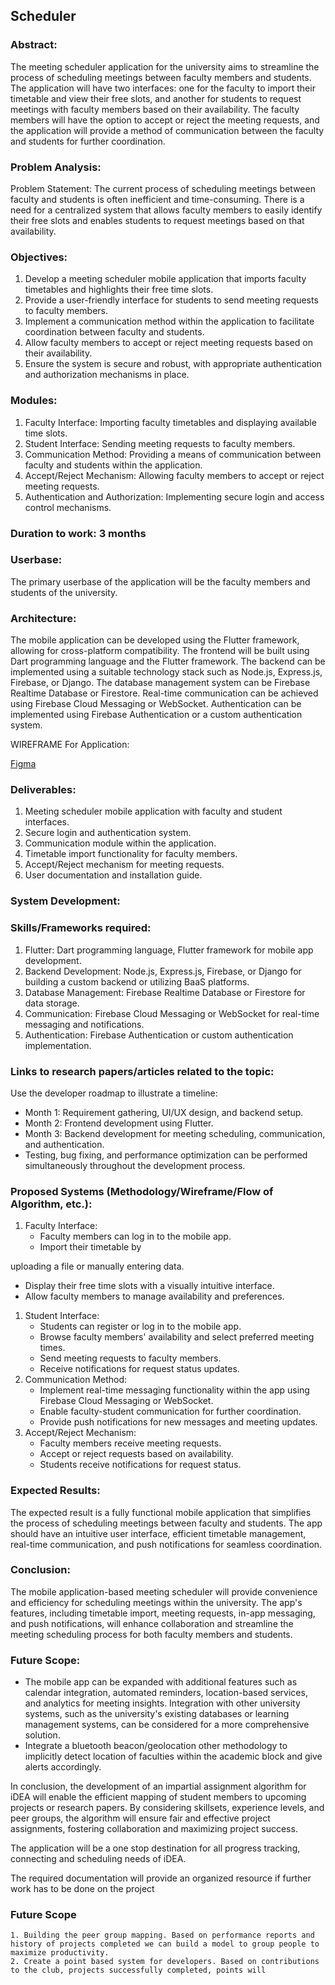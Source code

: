 ## Scheduler

### Abstract:
The meeting scheduler application for the university aims to streamline the process of scheduling meetings between faculty members and students. The application will have two interfaces: one for the faculty to import their timetable and view their free slots, and another for students to request meetings with faculty members based on their availability. The faculty members will have the option to accept or reject the meeting requests, and the application will provide a method of communication between the faculty and students for further coordination.


### Problem Analysis:

Problem Statement:
The current process of scheduling meetings between faculty and students is often inefficient and time-consuming. There is a need for a centralized system that allows faculty members to easily identify their free slots and enables students to request meetings based on that availability.

### Objectives:

1. Develop a meeting scheduler mobile application that imports faculty timetables and highlights their free time slots.
2. Provide a user-friendly interface for students to send meeting requests to faculty members.
3. Implement a communication method within the application to facilitate coordination between faculty and students.
4. Allow faculty members to accept or reject meeting requests based on their availability.
5. Ensure the system is secure and robust, with appropriate authentication and authorization mechanisms in place.

### Modules:

1. Faculty Interface: Importing faculty timetables and displaying available time slots.
2. Student Interface: Sending meeting requests to faculty members.
3. Communication Method: Providing a means of communication between faculty and students within the application.
4. Accept/Reject Mechanism: Allowing faculty members to accept or reject meeting requests.
5. Authentication and Authorization: Implementing secure login and access control mechanisms.

### Duration to work: 3 months

### Userbase:
The primary userbase of the application will be the faculty members and students of the university.

### Architecture:
The mobile application can be developed using the Flutter framework, allowing for cross-platform compatibility. The frontend will be built using Dart programming language and the Flutter framework. The backend can be implemented using a suitable technology stack such as Node.js, Express.js, Firebase, or Django. The database management system can be Firebase Realtime Database or Firestore. Real-time communication can be achieved using Firebase Cloud Messaging or WebSocket. Authentication can be implemented using Firebase Authentication or a custom authentication system.

WIREFRAME For Application:

[Figma](https://www.figma.com/file/T59FQ7yUEDRkDcILS6wseb/Scheduler?type=design&node-id=0-1)

### Deliverables:

1. Meeting scheduler mobile application with faculty and student interfaces.
2. Secure login and authentication system.
3. Communication module within the application.
4. Timetable import functionality for faculty members.
5. Accept/Reject mechanism for meeting requests.
6. User documentation and installation guide.

### System Development:

### Skills/Frameworks required:

1. Flutter: Dart programming language, Flutter framework for mobile app development.
2. Backend Development: Node.js, Express.js, Firebase, or Django for building a custom backend or utilizing BaaS platforms.
3. Database Management: Firebase Realtime Database or Firestore for data storage.
4. Communication: Firebase Cloud Messaging or WebSocket for real-time messaging and notifications.
5. Authentication: Firebase Authentication or custom authentication implementation.

### Links to research papers/articles related to the topic:

Use the developer roadmap to illustrate a timeline:

- Month 1: Requirement gathering, UI/UX design, and backend setup.
- Month 2: Frontend development using Flutter.
- Month 3: Backend development for meeting scheduling, communication, and authentication.
- Testing, bug fixing, and performance optimization can be performed simultaneously throughout the development process.

### Proposed Systems (Methodology/Wireframe/Flow of Algorithm, etc.):

1. Faculty Interface:
    - Faculty members can log in to the mobile app.
    - Import their timetable by

uploading a file or manually entering data.

- Display their free time slots with a visually intuitive interface.
- Allow faculty members to manage availability and preferences.
1. Student Interface:
    - Students can register or log in to the mobile app.
    - Browse faculty members' availability and select preferred meeting times.
    - Send meeting requests to faculty members.
    - Receive notifications for request status updates.
2. Communication Method:
    - Implement real-time messaging functionality within the app using Firebase Cloud Messaging or WebSocket.
    - Enable faculty-student communication for further coordination.
    - Provide push notifications for new messages and meeting updates.
3. Accept/Reject Mechanism:
    - Faculty members receive meeting requests.
    - Accept or reject requests based on availability.
    - Students receive notifications for request status.

### Expected Results:
The expected result is a fully functional mobile application that simplifies the process of scheduling meetings between faculty and students. The app should have an intuitive user interface, efficient timetable management, real-time communication, and push notifications for seamless coordination.

### Conclusion:
The mobile application-based meeting scheduler will provide convenience and efficiency for scheduling meetings within the university. The app's features, including timetable import, meeting requests, in-app messaging, and push notifications, will enhance collaboration and streamline the meeting scheduling process for both faculty members and students.

### Future Scope:

- The mobile app can be expanded with additional features such as calendar integration, automated reminders, location-based services, and analytics for meeting insights. Integration with other university systems, such as the university's existing databases or learning management systems, can be considered for a more comprehensive solution.
- Integrate a bluetooth beacon/geolocation other methodology to implicitly detect location of faculties within the academic block and give alerts accordingly.

In conclusion, the development of an impartial assignment algorithm for iDEA will enable the efficient mapping of student members to upcoming projects or research papers. By considering skillsets, experience levels, and peer groups, the algorithm will ensure fair and effective project assignments, fostering collaboration and maximizing project success.

The application will be a one stop destination for all progress tracking, connecting and scheduling needs of iDEA. 

The required documentation will provide an organized resource if further work has to be done on the project

### Future Scope
    1. Building the peer group mapping. Based on performance reports and history of projects completed we can build a model to group people to maximize productivity.
    2. Create a point based system for developers. Based on contributions to the club, projects successfully completed, points will 
